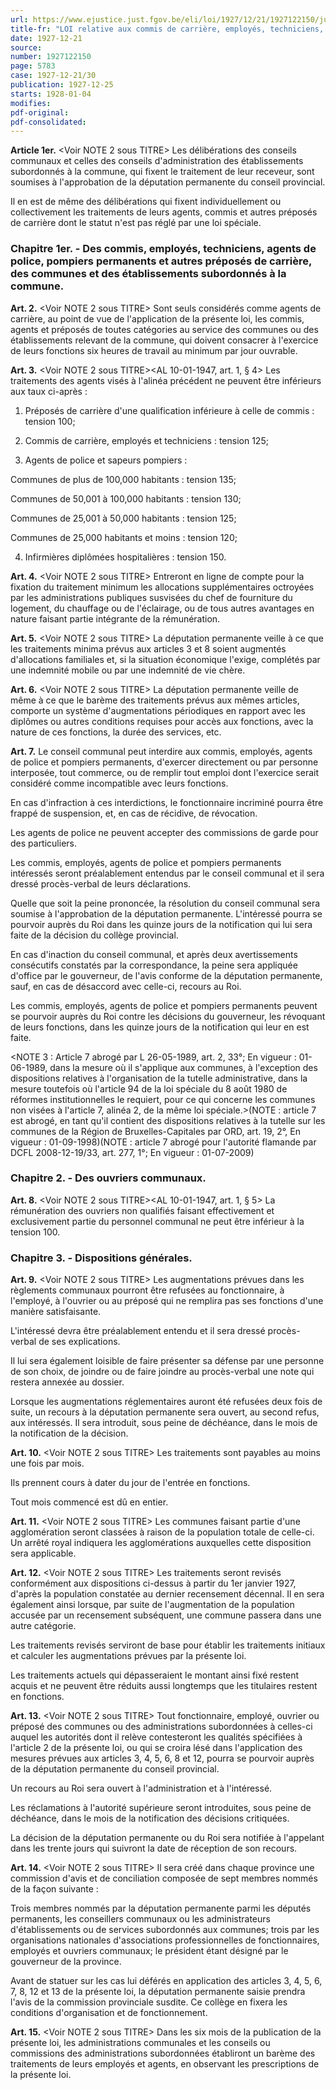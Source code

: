 ```yaml
---
url: https://www.ejustice.just.fgov.be/eli/loi/1927/12/21/1927122150/justel
title-fr: "LOI relative aux commis de carrière, employés, techniciens, agents de police et généralement à tous les préposés des communes et des administrations subordonnées. (NOTE : Abrogé par L 10-06-1937, art. 11, en tant qu'elle a pour objet l'octroi d'allocations familiales) (NOTE : Article 1 à 6 et article 8 à 15 ne sont plus applicables au personnel communal par L 14-02-1961, art. 71) (NOTE : Consultation des versions antérieures à partir du 24-12-2008 et mise à jour au 24-12-2008)"
date: 1927-12-21
source:
number: 1927122150
page: 5783
case: 1927-12-21/30
publication: 1927-12-25
starts: 1928-01-04
modifies:
pdf-original:
pdf-consolidated:
---
```


**Article 1er.** <Voir NOTE 2 sous TITRE> Les délibérations des conseils communaux et celles des conseils d'administration des établissements subordonnés à la commune, qui fixent le traitement de leur receveur, sont soumises à l'approbation de la députation permanente du conseil provincial.

Il en est de même des délibérations qui fixent individuellement ou collectivement les traitements de leurs agents, commis et autres préposés de carrière dont le statut n'est pas réglé par une loi spéciale.

### Chapitre 1er. - Des commis, employés, techniciens, agents de police, pompiers permanents et autres préposés de carrière, des communes et des établissements subordonnés à la commune.

**Art. 2.** <Voir NOTE 2 sous TITRE> Sont seuls considérés comme agents de carrière, au point de vue de l'application de la présente loi, les commis, agents et préposés de toutes catégories au service des communes ou des établissements relevant de la commune, qui doivent consacrer à l'exercice de leurs fonctions six heures de travail au minimum par jour ouvrable.

**Art. 3.** <Voir NOTE 2 sous TITRE><AL 10-01-1947, art. 1, § 4> Les traitements des agents visés à l'alinéa précédent ne peuvent être inférieurs aux taux ci-après :

1. Préposés de carrière d'une qualification inférieure à celle de commis : tension 100;

2. Commis de carrière, employés et techniciens : tension 125;

3. Agents de police et sapeurs pompiers :

Communes de plus de 100,000 habitants : tension 135;

Communes de 50,001 à 100,000 habitants : tension 130;

Communes de 25,001 à 50,000 habitants : tension 125;

Communes de 25,000 habitants et moins : tension 120;

4. Infirmières diplômées hospitalières : tension 150.

**Art. 4.** <Voir NOTE 2 sous TITRE> Entreront en ligne de compte pour la fixation du traitement minimum les allocations supplémentaires octroyées par les administrations publiques susvisées du chef de fourniture du logement, du chauffage ou de l'éclairage, ou de tous autres avantages en nature faisant partie intégrante de la rémunération.

**Art. 5.** <Voir NOTE 2 sous TITRE> La députation permanente veille à ce que les traitements minima prévus aux articles 3 et 8 soient augmentés d'allocations familiales et, si la situation économique l'exige, complétés par une indemnité mobile ou par une indemnité de vie chère.

**Art. 6.** <Voir NOTE 2 sous TITRE> La députation permanente veille de même à ce que le barème des traitements prévus aux mêmes articles, comporte un système d'augmentations périodiques en rapport avec les diplômes ou autres conditions requises pour accès aux fonctions, avec la nature de ces fonctions, la durée des services, etc.

**Art. 7.** Le conseil communal peut interdire aux commis, employés, agents de police et pompiers permanents, d'exercer directement ou par personne interposée, tout commerce, ou de remplir tout emploi dont l'exercice serait considéré comme incompatible avec leurs fonctions.

En cas d'infraction à ces interdictions, le fonctionnaire incriminé pourra être frappé de suspension, et, en cas de récidive, de révocation.

Les agents de police ne peuvent accepter des commissions de garde pour des particuliers.

Les commis, employés, agents de police et pompiers permanents intéressés seront préalablement entendus par le conseil communal et il sera dressé procès-verbal de leurs déclarations.

Quelle que soit la peine prononcée, la résolution du conseil communal sera soumise à l'approbation de la députation permanente. L'intéressé pourra se pourvoir auprès du Roi dans les quinze jours de la notification qui lui sera faite de la décision du collège provincial.

En cas d'inaction du conseil communal, et après deux avertissements consécutifs constatés par la correspondance, la peine sera appliquée d'office par le gouverneur, de l'avis conforme de la députation permanente, sauf, en cas de désaccord avec celle-ci, recours au Roi.

Les commis, employés, agents de police et pompiers permanents peuvent se pourvoir auprès du Roi contre les décisions du gouverneur, les révoquant de leurs fonctions, dans les quinze jours de la notification qui leur en est faite.

<NOTE 3 : Article 7 abrogé par L 26-05-1989, art. 2, 33°;  En vigueur :  01-06-1989, dans la mesure où il s'applique aux communes, à l'exception des dispositions relatives à l'organisation de la tutelle administrative, dans la mesure toutefois où l'article 94 de la loi spéciale du 8 août 1980 de réformes institutionnelles le requiert, pour ce qui concerne les communes non visées à l'article 7, alinéa 2, de la même loi spéciale.>(NOTE : article 7 est abrogé, en tant qu'il contient des dispositions relatives à la tutelle sur les communes de la Région de Bruxelles-Capitales par ORD, art. 19, 2°,  En vigueur :  01-09-1998)(NOTE : article 7 abrogé pour l'autorité flamande par DCFL 2008-12-19/33, art. 277, 1°;  En vigueur :  01-07-2009)

### Chapitre 2. - Des ouvriers communaux.

**Art. 8.** <Voir NOTE 2 sous TITRE><AL 10-01-1947, art. 1, § 5> La rémunération des ouvriers non qualifiés faisant effectivement et exclusivement partie du personnel communal ne peut être inférieur à la tension 100.

### Chapitre 3. - Dispositions générales.

**Art. 9.** <Voir NOTE 2 sous TITRE> Les augmentations prévues dans les règlements communaux pourront être refusées au fonctionnaire, à l'employé, à l'ouvrier ou au préposé qui ne remplira pas ses fonctions d'une manière satisfaisante.

L'intéressé devra être préalablement entendu et il sera dressé procès-verbal de ses explications.

Il lui sera également loisible de faire présenter sa défense par une personne de son choix, de joindre ou de faire joindre au procès-verbal une note qui restera annexée au dossier.

Lorsque les augmentations réglementaires auront été refusées deux fois de suite, un recours à la députation permanente sera ouvert, au second refus, aux intéressés. Il sera introduit, sous peine de déchéance, dans le mois de la notification de la décision.

**Art. 10.** <Voir NOTE 2 sous TITRE> Les traitements sont payables au moins une fois par mois.

Ils prennent cours à dater du jour de l'entrée en fonctions.

Tout mois commencé est dû en entier.

**Art. 11.** <Voir NOTE 2 sous TITRE> Les communes faisant partie d'une agglomération seront classées à raison de la population totale de celle-ci. Un arrêté royal indiquera les agglomérations auxquelles cette disposition sera applicable.

**Art. 12.** <Voir NOTE 2 sous TITRE> Les traitements seront revisés conformément aux dispositions ci-dessus à partir du 1er janvier 1927, d'après la population constatée au dernier recensement décennal. Il en sera également ainsi lorsque, par suite de l'augmentation de la population accusée par un recensement subséquent, une commune passera dans une autre catégorie.

Les traitements revisés serviront de base pour établir les traitements initiaux et calculer les augmentations prévues par la présente loi.

Les traitements actuels qui dépasseraient le montant ainsi fixé restent acquis et ne peuvent être réduits aussi longtemps que les titulaires restent en fonctions.

**Art. 13.** <Voir NOTE 2 sous TITRE> Tout fonctionnaire, employé, ouvrier ou préposé des communes ou des administrations subordonnées à celles-ci auquel les autorités dont il relève contesteront les qualités spécifiées à l'article 2 de la présente loi, ou qui se croira lésé dans l'application des mesures prévues aux articles 3, 4, 5, 6, 8 et 12, pourra se pourvoir auprès de la députation permanente du conseil provincial.

Un recours au Roi sera ouvert à l'administration et à l'intéressé.

Les réclamations à l'autorité supérieure seront introduites, sous peine de déchéance, dans le mois de la notification des décisions critiquées.

La décision de la députation permanente ou du Roi sera notifiée à l'appelant dans les trente jours qui suivront la date de réception de son recours.

**Art. 14.** <Voir NOTE 2 sous TITRE> Il sera créé dans chaque province une commission d'avis et de conciliation composée de sept membres nommés de la façon suivante :

Trois membres nommés par la députation permanente parmi les députés permanents, les conseillers communaux ou les administrateurs d'établissements ou de services subordonnés aux communes; trois par les organisations nationales d'associations professionnelles de fonctionnaires, employés et ouvriers communaux; le président étant désigné par le gouverneur de la province.

Avant de statuer sur les cas lui déférés en application des articles 3, 4, 5, 6, 7, 8, 12 et 13 de la présente loi, la députation permanente saisie prendra l'avis de la commission provinciale susdite. Ce collège en fixera les conditions d'organisation et de fonctionnement.

**Art. 15.** <Voir NOTE 2 sous TITRE> Dans les six mois de la publication de la présente loi, les administrations communales et les conseils ou commissions des administrations subordonnées établiront un barème des traitements de leurs employés et agents, en observant les prescriptions de la présente loi.
